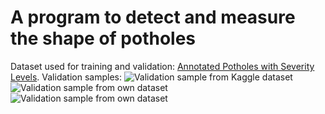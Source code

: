 # A program to detect and measure the shape of potholes
Dataset used for training and validation: [Annotated Potholes with Severity Levels](https://www.kaggle.com/datasets/idanbaru/annotated-potholes-with-severity-levels/data).
Validation samples:
![Validation sample from Kaggle dataset]()
![Validation sample from own dataset]()
![Validation sample from own dataset]()
